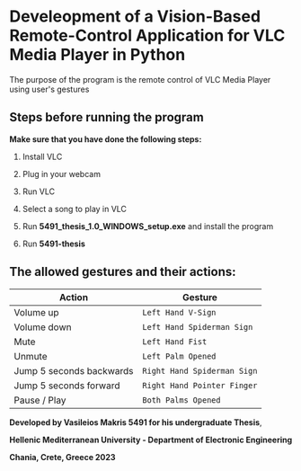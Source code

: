 # Develeopment of a Vision-Based Remote-Control Application for VLC Media Player in Python 

The purpose of the program is the remote control of VLC Media Player using user's gestures 

## Steps before running the program

**Make sure that you have done the following steps:**

1) Install VLC

2) Plug in your webcam

3) Run VLC

4) Select a song to play in VLC

5) Run **5491_thesis_1.0_WINDOWS_setup.exe** and install the program

6) Run **5491-thesis** 

## The allowed gestures and their actions:


|Action                         |Gesture                      |
|-------------------------------|-----------------------------|
|Volume up                      | `Left Hand V-Sign`          |
|Volume down                    | `Left Hand Spiderman Sign`  |
|Mute                           | `Left Hand Fist`            |
|Unmute                         | `Left Palm Opened`          |
|Jump 5 seconds backwards       | `Right Hand Spiderman Sign` |
|Jump 5 seconds forward         | `Right Hand Pointer Finger` |
|Pause / Play                   | `Both Palms Opened`         |



**Developed by Vasileios Makris 5491 for his undergraduate Thesis**,

**Hellenic Mediterranean University - Department of Electronic Engineering**

**Chania, Crete, Greece 2023**



